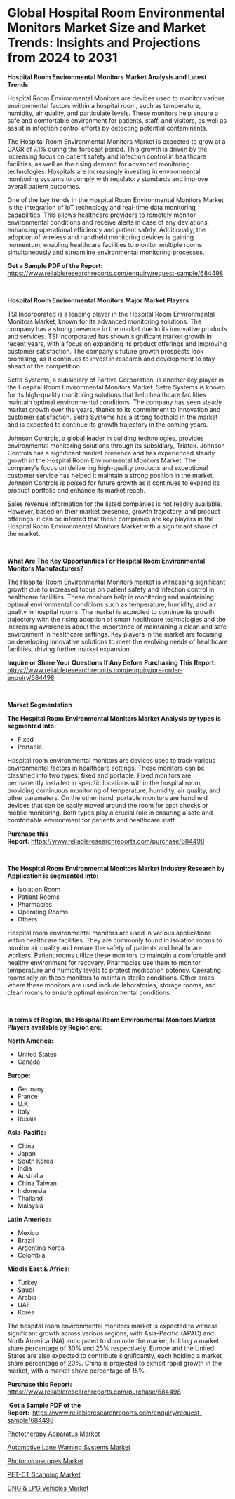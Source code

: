<p><h1>Global Hospital Room Environmental Monitors Market Size and Market Trends: Insights and Projections from 2024 to 2031</h1></p><p><strong>Hospital Room Environmental Monitors Market Analysis and Latest Trends</strong></p>
<p><p>Hospital Room Environmental Monitors are devices used to monitor various environmental factors within a hospital room, such as temperature, humidity, air quality, and particulate levels. These monitors help ensure a safe and comfortable environment for patients, staff, and visitors, as well as assist in infection control efforts by detecting potential contaminants.</p><p>The Hospital Room Environmental Monitors Market is expected to grow at a CAGR of 7.1% during the forecast period. This growth is driven by the increasing focus on patient safety and infection control in healthcare facilities, as well as the rising demand for advanced monitoring technologies. Hospitals are increasingly investing in environmental monitoring systems to comply with regulatory standards and improve overall patient outcomes.</p><p>One of the key trends in the Hospital Room Environmental Monitors Market is the integration of IoT technology and real-time data monitoring capabilities. This allows healthcare providers to remotely monitor environmental conditions and receive alerts in case of any deviations, enhancing operational efficiency and patient safety. Additionally, the adoption of wireless and handheld monitoring devices is gaining momentum, enabling healthcare facilities to monitor multiple rooms simultaneously and streamline environmental monitoring processes.</p></p>
<p><strong>Get a Sample PDF of the Report:&nbsp;</strong> <a href="https://www.reliableresearchreports.com/enquiry/request-sample/684498">https://www.reliableresearchreports.com/enquiry/request-sample/684498</a></p>
<p>&nbsp;</p>
<p><strong>Hospital Room Environmental Monitors Major Market Players</strong></p>
<p><p>TSI Incorporated is a leading player in the Hospital Room Environmental Monitors Market, known for its advanced monitoring solutions. The company has a strong presence in the market due to its innovative products and services. TSI Incorporated has shown significant market growth in recent years, with a focus on expanding its product offerings and improving customer satisfaction. The company's future growth prospects look promising, as it continues to invest in research and development to stay ahead of the competition. </p><p>Setra Systems, a subsidiary of Fortive Corporation, is another key player in the Hospital Room Environmental Monitors Market. Setra Systems is known for its high-quality monitoring solutions that help healthcare facilities maintain optimal environmental conditions. The company has seen steady market growth over the years, thanks to its commitment to innovation and customer satisfaction. Setra Systems has a strong foothold in the market and is expected to continue its growth trajectory in the coming years.</p><p>Johnson Controls, a global leader in building technologies, provides environmental monitoring solutions through its subsidiary, Triatek. Johnson Controls has a significant market presence and has experienced steady growth in the Hospital Room Environmental Monitors Market. The company's focus on delivering high-quality products and exceptional customer service has helped it maintain a strong position in the market. Johnson Controls is poised for future growth as it continues to expand its product portfolio and enhance its market reach.</p><p>Sales revenue information for the listed companies is not readily available. However, based on their market presence, growth trajectory, and product offerings, it can be inferred that these companies are key players in the Hospital Room Environmental Monitors Market with a significant share of the market.</p></p>
<p>&nbsp;</p>
<p><strong>What Are The Key Opportunities For Hospital Room Environmental Monitors Manufacturers?</strong></p>
<p><p>The Hospital Room Environmental Monitors market is witnessing significant growth due to increased focus on patient safety and infection control in healthcare facilities. These monitors help in monitoring and maintaining optimal environmental conditions such as temperature, humidity, and air quality in hospital rooms. The market is expected to continue its growth trajectory with the rising adoption of smart healthcare technologies and the increasing awareness about the importance of maintaining a clean and safe environment in healthcare settings. Key players in the market are focusing on developing innovative solutions to meet the evolving needs of healthcare facilities, driving further market expansion.</p></p>
<p><strong>Inquire or Share Your Questions If Any Before Purchasing This Report:</strong> <a href="https://www.reliableresearchreports.com/enquiry/pre-order-enquiry/684498">https://www.reliableresearchreports.com/enquiry/pre-order-enquiry/684498</a></p>
<p>&nbsp;</p>
<p><strong>Market Segmentation</strong></p>
<p><strong>The Hospital Room Environmental Monitors Market Analysis by types is segmented into:</strong></p>
<p><ul><li>Fixed</li><li>Portable</li></ul></p>
<p><p>Hospital room environmental monitors are devices used to track various environmental factors in healthcare settings. These monitors can be classified into two types: fixed and portable. Fixed monitors are permanently installed in specific locations within the hospital room, providing continuous monitoring of temperature, humidity, air quality, and other parameters. On the other hand, portable monitors are handheld devices that can be easily moved around the room for spot checks or mobile monitoring. Both types play a crucial role in ensuring a safe and comfortable environment for patients and healthcare staff.</p></p>
<p><strong>Purchase this Report:&nbsp;</strong><a href="https://www.reliableresearchreports.com/purchase/684498">https://www.reliableresearchreports.com/purchase/684498</a></p>
<p>&nbsp;</p>
<p><strong>The Hospital Room Environmental Monitors Market Industry Research by Application is segmented into:</strong></p>
<p><ul><li>Isolation Room</li><li>Patient Rooms</li><li>Pharmacies</li><li>Operating Rooms</li><li>Others</li></ul></p>
<p><p>Hospital room environmental monitors are used in various applications within healthcare facilities. They are commonly found in isolation rooms to monitor air quality and ensure the safety of patients and healthcare workers. Patient rooms utilize these monitors to maintain a comfortable and healthy environment for recovery. Pharmacies use them to monitor temperature and humidity levels to protect medication potency. Operating rooms rely on these monitors to maintain sterile conditions. Other areas where these monitors are used include laboratories, storage rooms, and clean rooms to ensure optimal environmental conditions.</p></p>
<p>&nbsp;</p>
<p><strong>In terms of Region, the Hospital Room Environmental Monitors Market Players available by Region are:</strong></p>
<p>
    <p> <strong> North America: </strong>
        <ul>
            <li>United States</li>
            <li>Canada</li>
        </ul>
        </p> 
    <p> <strong> Europe: </strong>
        <ul>
            <li>Germany</li>
            <li>France</li>
            <li>U.K.</li>
            <li>Italy</li>
            <li>Russia</li>
        </ul>
        </p> 
    <p> <strong> Asia-Pacific: </strong>
        <ul>
            <li>China</li>
            <li>Japan</li>
            <li>South Korea</li>
            <li>India</li>
            <li>Australia</li>
            <li>China Taiwan</li>
            <li>Indonesia</li>
            <li>Thailand</li>
            <li>Malaysia</li>
        </ul>
        </p> 
    <p> <strong> Latin America: </strong>
        <ul>
            <li>Mexico</li>
            <li>Brazil</li>
            <li>Argentina Korea</li>
            <li>Colombia</li>
        </ul>
        </p> 
    <p> <strong> Middle East & Africa: </strong>
        <ul>
            <li>Turkey</li>
            <li>Saudi</li>
            <li>Arabia</li>
            <li>UAE</li>
            <li>Korea</li>
        </ul>
    </p>
    </p>
<p><p>The hospital room environmental monitors market is expected to witness significant growth across various regions, with Asia-Pacific (APAC) and North America (NA) anticipated to dominate the market, holding a market share percentage of 30% and 25% respectively. Europe and the United States are also expected to contribute significantly, each holding a market share percentage of 20%. China is projected to exhibit rapid growth in the market, with a market share percentage of 15%.</p></p>
<p><strong>Purchase this Report: </strong><a href="https://www.reliableresearchreports.com/purchase/684498">https://www.reliableresearchreports.com/purchase/684498</a></p>
<p>&nbsp;<strong>Get a Sample PDF of the Report:&nbsp;&nbsp;</strong><a href="https://www.reliableresearchreports.com/enquiry/request-sample/684498">https://www.reliableresearchreports.com/enquiry/request-sample/684498</a></p>
<p><strong></strong></p>
<p><p><a href="https://cautious-neon-760.notion.site/Phototherapy-Apparatus-Market-Centers-on-Aspects-such-as-Market-Growth-Market-Share-Market-Opportu-e901b9508f494f3d9201406f28445443">Phototherapy Apparatus Market</a></p><p><a href="https://view.publitas.com/reportprime-1/automotive-lane-warning-systems-market-size-share-trends-analysis-report-by-material-by-type-by-end-user-by-region-and-segment-forecasts-2024-2031/">Automotive Lane Warning Systems Market</a></p><p><a href="https://frill-swim-3cd.notion.site/Photocolposcopes-Market-Size-Market-Share-and-Global-Market-Analysis-Report-2024-2031-e68e0ccfb033429ab8e73036ef303522">Photocolposcopes Market</a></p><p><a href="https://gentle-editor-9db.notion.site/PET-CT-Scanning-Market-Size-Evaluating-its-Market-Trends-Growth-and-Projections-2024-2031-78b67b454eb2444887ce4cc622dcad96">PET-CT Scanning Market</a></p><p><a href="https://view.publitas.com/reportprime-1/cng-lpg-vehicles-market-analysis-and-market-size-global-industry-overview-market-segmentation-and-forecast-2024-to-2031/">CNG & LPG Vehicles Market</a></p></p>